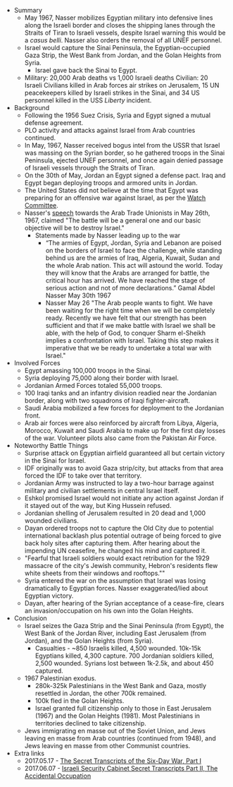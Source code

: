 - Summary
	- May 1967, Nasser mobilizes Egyptian military into defensive lines along the Israeli border and closes the shipping lanes through the Straits of Tiran to Israeli vessels, despite Israel warning this would be a *casus belli*. Nasser also orders the removal of all UNEF personnel.
	- Israel would capture the Sinai Peninsula, the Egyptian-occupied Gaza Strip, the West Bank from Jordan, and the Golan Heights from Syria.
		- Israel gave back the Sinai to Egypt.
	- Military: 20,000 Arab deaths vs 1,000 Israeli deaths Civilian: 20 Israeli Civilians killed in Arab forces air strikes on Jerusalem, 15 UN peacekeepers killed by Israeli strikes in the Sinai, and 34 US personnel killed in the USS *Liberty* incident.
- Background
	- Following the 1956 Suez Crisis, Syria and Egypt signed a mutual defense agreement.
	- PLO activity and attacks against Israel from Arab countries continued.
	- In May, 1967, Nasser received bogus intel from the USSR that Israel was massing on the Syrian border, so he gathered troops in the Sinai Peninsula, ejected UNEF personnel, and once again denied passage of Israeli vessels through the Straits of Tiran.
	- On the 30th of May, Jordan an Egypt signed a defense pact. Iraq and Egypt began deploying troops and armored units in Jordan.
	- The United States did not believe at the time that Egypt was preparing for an offensive war against Israel, as per the [Watch Committee](https://history.state.gov/historicaldocuments/frus1964-68v19/d73).
	- Nasser's [speech](https://www.jewishvirtuallibrary.org/statement-by-president-nasser-to-arab-trade-unionists-may-1967) towards the Arab Trade Unionists in May 26th, 1967, claimed "The battle will be a general one and our basic objective will be to destroy Israel."
		- Statements made by Nasser leading up to the war
			- “The armies of Egypt, Jordan, Syria and Lebanon are poised on the borders of Israel to face the challenge, while standing behind us are the armies of Iraq, Algeria, Kuwait, Sudan and the whole Arab nation. This act will astound the world. Today they will know that the Arabs are arranged for battle, the critical hour has arrived. We have reached the stage of serious action and not of more declarations.” Gamal Abdel Nasser May 30th 1967
			- Nasser May 26 "The Arab people wants to fight. We have been waiting for the right time when we will be completely ready. Recently we have felt that our strength has been sufficient and that if we make battle with Israel we shall be able, with the help of God, to conquer Sharm el-Sheikh implies a confrontation with Israel. Taking this step makes it imperative that we be ready to undertake a total war with Israel."
- Involved Forces
	- Egypt amassing 100,000 troops in the Sinai.
	- Syria deploying 75,000 along their border with Israel.
	- Jordanian Armed Forces totaled 55,000 troops.
	- 100 Iraqi tanks and an infantry division readied near the Jordanian border, along with two squadrons of Iraqi fighter-aircraft.
	- Saudi Arabia mobilized a few forces for deployment to the Jordanian front.
	- Arab air forces were also reinforced by aircraft from Libya, Algeria, Morocco, Kuwait and Saudi Arabia to make up for the first day losses of the war. Volunteer pilots also came from the Pakistan Air Force.
- Noteworthy Battle Things
	- Surprise attack on Egyptian airfield guaranteed all but certain victory in the Sinai for Israel.
	- IDF originally was to avoid Gaza strip/city, but attacks from that area forced the IDF to take over that territory.
	- Jordanian Army was instructed to lay a two-hour barrage against military and civilian settlements in central Israel itself.
	- Eshkol promised Israel would not initiate any action against Jordan if it stayed out of the way, but King Hussein refused.
	- Jordanian shelling of Jerusalem resulted in 20 dead and 1,000 wounded civilians.
	- Dayan ordered troops not to capture the Old City due to potential international backlash plus potential outrage of being forced to give back holy sites after capturing them. After hearing about the impending UN ceasefire, he changed his mind and captured it.
	- "Fearful that Israeli soldiers would exact retribution for the 1929 massacre of the city's Jewish community, Hebron's residents flew white sheets from their windows and rooftops.""
	- Syria entered the war on the assumption that Israel was losing dramatically to Egyptian forces. Nasser exaggerated/lied about Egyptian victory.
	- Dayan, after hearing of the Syrian acceptance of a cease-fire, clears an invasion/occupation on his own into the Golan Heights.
- Conclusion
	- Israel seizes the Gaza Strip and the Sinai Peninsula (from Egypt), the West Bank of the Jordan River, including East Jerusalem (from Jordan), and the Golan Heights (from Syria).
		- Casualties - ~850 Israelis killed, 4,500 wounded. 10k-15k Egyptians killed, 4,300 capture. 700 Jordanian soldiers killed, 2,500 wounded. Syrians lost between 1k-2.5k, and about 450 captured.
	- 1967 Palestinian exodus.
		- 280k-325k Palestinians in the West Bank and Gaza, mostly resettled in Jordan, the other 700k remained.
		- 100k fled in the Golan Heights.
		- Israel granted full citizenship only to those in East Jerusalem (1967) and the Golan Heights (1981). Most Palestinians in territories declined to take citizenship.
	- Jews immigrating en masse out of the Soviet Union, and Jews leaving en masse from Arab countries (continued from 1948), and Jews leaving en masse from other Communist countries.
- Extra links
	- 2017.05.17 - [The Secret Transcripts of the Six-Day War, Part I](https://www.tabletmag.com/sections/israel-middle-east/articles/secret-transcripts-six-day-war-1)
	- 2017.06.07 - [Israeli Security Cabinet Secret Transcripts Part II, The Accidental Occupation](https://www.tabletmag.com/sections/israel-middle-east/articles/israeli-security-cabinet-secret-transcripts-part-2)
